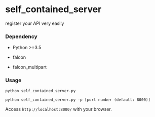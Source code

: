 # self_contained_server
register your API very easily

### Dependency

- Python >=3.5

- falcon

- falcon_multipart


### Usage

```
python self_contained_server.py
```

```
python self_contained_server.py -p [port number (default: 8000)]
```

Access `http://localhost:8000/` with your browser.
